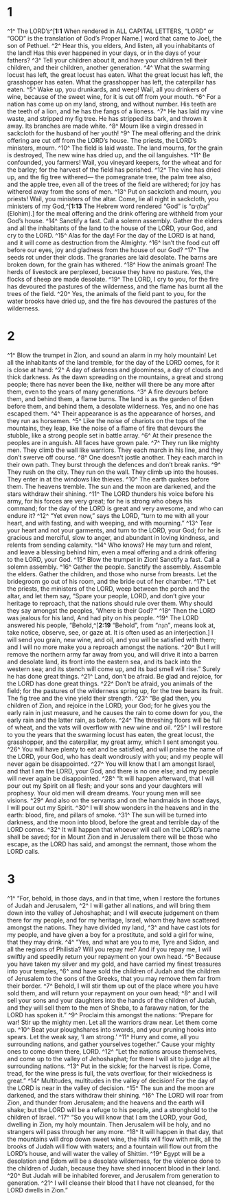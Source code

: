 # 1 
^1^ The LORD’s^[**1:1** When rendered in ALL CAPITAL LETTERS, “LORD” or “GOD” is the translation of God’s Proper Name.] word that came to Joel, the son of Pethuel. ^2^ Hear this, you elders, And listen, all you inhabitants of the land! Has this ever happened in your days, or in the days of your fathers? ^3^ Tell your children about it, and have your children tell their children, and their children, another generation. ^4^ What the swarming locust has left, the great locust has eaten. What the great locust has left, the grasshopper has eaten. What the grasshopper has left, the caterpillar has eaten. ^5^ Wake up, you drunkards, and weep! Wail, all you drinkers of wine, because of the sweet wine, for it is cut off from your mouth. ^6^ For a nation has come up on my land, strong, and without number. His teeth are the teeth of a lion, and he has the fangs of a lioness. ^7^ He has laid my vine waste, and stripped my fig tree. He has stripped its bark, and thrown it away. Its branches are made white. ^8^ Mourn like a virgin dressed in sackcloth for the husband of her youth! ^9^ The meal offering and the drink offering are cut off from the LORD’s house. The priests, the LORD’s ministers, mourn. ^10^ The field is laid waste. The land mourns, for the grain is destroyed, The new wine has dried up, and the oil languishes. ^11^ Be confounded, you farmers! Wail, you vineyard keepers, for the wheat and for the barley; for the harvest of the field has perished. ^12^ The vine has dried up, and the fig tree withered— the pomegranate tree, the palm tree also, and the apple tree, even all of the trees of the field are withered; for joy has withered away from the sons of men. ^13^ Put on sackcloth and mourn, you priests! Wail, you ministers of the altar. Come, lie all night in sackcloth, you ministers of my God,^[**1:13** The Hebrew word rendered “God” is “אֱלֹהִ֑ים” (Elohim).] for the meal offering and the drink offering are withheld from your God’s house. ^14^ Sanctify a fast. Call a solemn assembly. Gather the elders and all the inhabitants of the land to the house of the LORD, your God, and cry to the LORD. ^15^ Alas for the day! For the day of the LORD is at hand, and it will come as destruction from the Almighty. ^16^ Isn’t the food cut off before our eyes, joy and gladness from the house of our God? ^17^ The seeds rot under their clods. The granaries are laid desolate. The barns are broken down, for the grain has withered. ^18^ How the animals groan! The herds of livestock are perplexed, because they have no pasture. Yes, the flocks of sheep are made desolate. ^19^ The LORD, I cry to you, for the fire has devoured the pastures of the wilderness, and the flame has burnt all the trees of the field. ^20^ Yes, the animals of the field pant to you, for the water brooks have dried up, and the fire has devoured the pastures of the wilderness.  

# 2 
^1^ Blow the trumpet in Zion, and sound an alarm in my holy mountain! Let all the inhabitants of the land tremble, for the day of the LORD comes, for it is close at hand: ^2^ A day of darkness and gloominess, a day of clouds and thick darkness. As the dawn spreading on the mountains, a great and strong people; there has never been the like, neither will there be any more after them, even to the years of many generations. ^3^ A fire devours before them, and behind them, a flame burns. The land is as the garden of Eden before them, and behind them, a desolate wilderness. Yes, and no one has escaped them. ^4^ Their appearance is as the appearance of horses, and they run as horsemen. ^5^ Like the noise of chariots on the tops of the mountains, they leap, like the noise of a flame of fire that devours the stubble, like a strong people set in battle array. ^6^ At their presence the peoples are in anguish. All faces have grown pale. ^7^ They run like mighty men. They climb the wall like warriors. They each march in his line, and they don’t swerve off course. ^8^ One doesn’t jostle another. They each march in their own path. They burst through the defences and don’t break ranks. ^9^ They rush on the city. They run on the wall. They climb up into the houses. They enter in at the windows like thieves. ^10^ The earth quakes before them. The heavens tremble. The sun and the moon are darkened, and the stars withdraw their shining. ^11^ The LORD thunders his voice before his army, for his forces are very great; for he is strong who obeys his command; for the day of the LORD is great and very awesome, and who can endure it? ^12^ “Yet even now,” says the LORD, “turn to me with all your heart, and with fasting, and with weeping, and with mourning.” ^13^ Tear your heart and not your garments, and turn to the LORD, your God; for he is gracious and merciful, slow to anger, and abundant in loving kindness, and relents from sending calamity. ^14^ Who knows? He may turn and relent, and leave a blessing behind him, even a meal offering and a drink offering to the LORD, your God. ^15^ Blow the trumpet in Zion! Sanctify a fast. Call a solemn assembly. ^16^ Gather the people. Sanctify the assembly. Assemble the elders. Gather the children, and those who nurse from breasts. Let the bridegroom go out of his room, and the bride out of her chamber. ^17^ Let the priests, the ministers of the LORD, weep between the porch and the altar, and let them say, “Spare your people, LORD, and don’t give your heritage to reproach, that the nations should rule over them. Why should they say amongst the peoples, ‘Where is their God?’” ^18^ Then the LORD was jealous for his land, And had pity on his people. ^19^ The LORD answered his people, “Behold,^[**2:19** “Behold”, from “הִנֵּה”, means look at, take notice, observe, see, or gaze at. It is often used as an interjection.] I will send you grain, new wine, and oil, and you will be satisfied with them; and I will no more make you a reproach amongst the nations. ^20^ But I will remove the northern army far away from you, and will drive it into a barren and desolate land, its front into the eastern sea, and its back into the western sea; and its stench will come up, and its bad smell will rise.” Surely he has done great things. ^21^ Land, don’t be afraid. Be glad and rejoice, for the LORD has done great things. ^22^ Don’t be afraid, you animals of the field; for the pastures of the wilderness spring up, for the tree bears its fruit. The fig tree and the vine yield their strength. ^23^ “Be glad then, you children of Zion, and rejoice in the LORD, your God; for he gives you the early rain in just measure, and he causes the rain to come down for you, the early rain and the latter rain, as before. ^24^ The threshing floors will be full of wheat, and the vats will overflow with new wine and oil. ^25^ I will restore to you the years that the swarming locust has eaten, the great locust, the grasshopper, and the caterpillar, my great army, which I sent amongst you. ^26^ You will have plenty to eat and be satisfied, and will praise the name of the LORD, your God, who has dealt wondrously with you; and my people will never again be disappointed. ^27^ You will know that I am amongst Israel, and that I am the LORD, your God, and there is no one else; and my people will never again be disappointed. ^28^ “It will happen afterward, that I will pour out my Spirit on all flesh; and your sons and your daughters will prophesy. Your old men will dream dreams. Your young men will see visions. ^29^ And also on the servants and on the handmaids in those days, I will pour out my Spirit. ^30^ I will show wonders in the heavens and in the earth: blood, fire, and pillars of smoke. ^31^ The sun will be turned into darkness, and the moon into blood, before the great and terrible day of the LORD comes. ^32^ It will happen that whoever will call on the LORD’s name shall be saved; for in Mount Zion and in Jerusalem there will be those who escape, as the LORD has said, and amongst the remnant, those whom the LORD calls. 

# 3 
^1^ “For, behold, in those days, and in that time, when I restore the fortunes of Judah and Jerusalem, ^2^ I will gather all nations, and will bring them down into the valley of Jehoshaphat; and I will execute judgement on them there for my people, and for my heritage, Israel, whom they have scattered amongst the nations. They have divided my land, ^3^ and have cast lots for my people, and have given a boy for a prostitute, and sold a girl for wine, that they may drink. ^4^ “Yes, and what are you to me, Tyre and Sidon, and all the regions of Philistia? Will you repay me? And if you repay me, I will swiftly and speedily return your repayment on your own head. ^5^ Because you have taken my silver and my gold, and have carried my finest treasures into your temples, ^6^ and have sold the children of Judah and the children of Jerusalem to the sons of the Greeks, that you may remove them far from their border. ^7^ Behold, I will stir them up out of the place where you have sold them, and will return your repayment on your own head; ^8^ and I will sell your sons and your daughters into the hands of the children of Judah, and they will sell them to the men of Sheba, to a faraway nation, for the LORD has spoken it.” ^9^ Proclaim this amongst the nations: “Prepare for war! Stir up the mighty men. Let all the warriors draw near. Let them come up. ^10^ Beat your ploughshares into swords, and your pruning hooks into spears. Let the weak say, ‘I am strong.’ ^11^ Hurry and come, all you surrounding nations, and gather yourselves together.” Cause your mighty ones to come down there, LORD. ^12^ “Let the nations arouse themselves, and come up to the valley of Jehoshaphat; for there I will sit to judge all the surrounding nations. ^13^ Put in the sickle; for the harvest is ripe. Come, tread, for the wine press is full, the vats overflow, for their wickedness is great.” ^14^ Multitudes, multitudes in the valley of decision! For the day of the LORD is near in the valley of decision. ^15^ The sun and the moon are darkened, and the stars withdraw their shining. ^16^ The LORD will roar from Zion, and thunder from Jerusalem; and the heavens and the earth will shake; but the LORD will be a refuge to his people, and a stronghold to the children of Israel. ^17^ “So you will know that I am the LORD, your God, dwelling in Zion, my holy mountain. Then Jerusalem will be holy, and no strangers will pass through her any more. ^18^ It will happen in that day, that the mountains will drop down sweet wine, the hills will flow with milk, all the brooks of Judah will flow with waters; and a fountain will flow out from the LORD’s house, and will water the valley of Shittim. ^19^ Egypt will be a desolation and Edom will be a desolate wilderness, for the violence done to the children of Judah, because they have shed innocent blood in their land. ^20^ But Judah will be inhabited forever, and Jerusalem from generation to generation. ^21^ I will cleanse their blood that I have not cleansed, for the LORD dwells in Zion.” 
